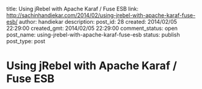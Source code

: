 title: Using jRebel with Apache Karaf / Fuse ESB
link: http://sachinhandiekar.com/2014/02/using-jrebel-with-apache-karaf-fuse-esb/
author: handiekar
description: 
post_id: 28
created: 2014/02/05 22:29:00
created_gmt: 2014/02/05 22:29:00
comment_status: open
post_name: using-jrebel-with-apache-karaf-fuse-esb
status: publish
post_type: post

# Using jRebel with Apache Karaf / Fuse ESB

